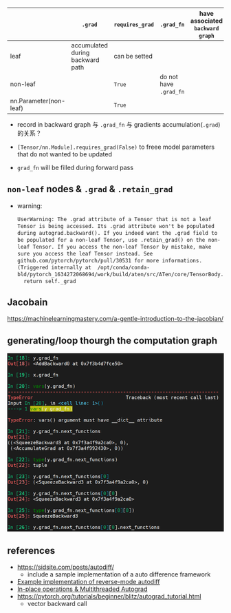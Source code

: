 |                        | `.grad`                          | `requires_grad` | `.grad_fn`             | have associated `backward graph` |
| ---------------------- | -------------------------------- | --------------- | ---------------------- | -------------------------------- |
| leaf                   | accumulated during backward path | can be setted   |                        |                                  |
| non-leaf               |                                  | `True`          | do not have `.grad_fn` |                                  |
| nn.Parameter(non-leaf) |                                  | `True`          |                        |                                  |

- record in backward graph 与 `.grad_fn` 与 gradients accumulation(`.grad`) 的关系？
- `[Tensor/nn.Module].requires_grad(False)` to freee model parameters that do not wanted to be updated

- `grad_fn` will be filled during forward pass

## `non-leaf` nodes & `.grad` & `.retain_grad`

- warning:

  ```shell
  UserWarning: The .grad attribute of a Tensor that is not a leaf Tensor is being accessed. Its .grad attribute won't be populated during autograd.backward(). If you indeed want the .grad field to be populated for a non-leaf Tensor, use .retain_grad() on the non-leaf Tensor. If you access the non-leaf Tensor by mistake, make sure you access the leaf Tensor instead. See github.com/pytorch/pytorch/pull/30531 for more informations. (Triggered internally at  /opt/conda/conda-bld/pytorch_1634272068694/work/build/aten/src/ATen/core/TensorBody.h:417.)
    return self._grad
  ```

   

## Jacobain 

https://machinelearningmastery.com/a-gentle-introduction-to-the-jacobian/



## generating/loop thourgh the computation graph

![image-20220421161422414](auto_difference_nots.assets/image-20220421161422414.png)





## references

- https://sidsite.com/posts/autodiff/
  - include a sample implementation of a auto difference framework
- [Example implementation of reverse-mode autodiff](https://colab.research.google.com/drive/1VpeE6UvEPRz9HmsHh1KS0XxXjYu533EC)
- [In-place operations & Multithreaded Autograd](https://pytorch.org/docs/stable/notes/autograd.html)
- https://pytorch.org/tutorials/beginner/blitz/autograd_tutorial.html
  - vector backward call
